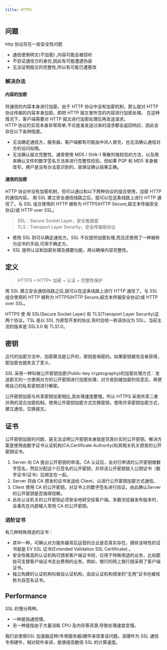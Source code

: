 ```yaml
---
title: HTTPS
---
```

## 问题
http 协议存在一些安全性问题
* 通信使用明文(不加密) ,内容可能会被窃听
* 不验证通信方的身份,因此有可能遭遇伪装
* 无法证明报文的完整性,所以有可能已遭篡改

### 解决办法
#### 内容的加密

将通信的内容本身进行加密。由于 HTTP 协议中没有加密机制，那么就对 HTTP 协议传输的内容本身加密。即把 HTTP 报文里所含的内容进行加密处理。 在这种情况下，客户端需要对 HTTP 报文进行加密处理后再发送请求。  
HTTP 协议的实现本身非常简单,不论是谁发送过来的请求都会返回响应，因此会存在以下各种隐患。
* 无法确定通信方，服务器、客户端都有可能由中间人冒充，也无法确认通信对方的访问权限。
* 无法确认报文完整性，通常使用 MD5 / SHA-1 等散列值校验的方法，以及用来确认文件的数字签名方法来进行完整性校验。但如果 PGP 和 MD5 本身被改写，用户是没有办法意识到的，故保证确认结果正确。

#### 通信的加密
HTTP 协议中没有加密机制，但可以通过和以下两种协议的组合使用，加密 HTTP 的通信内容。 用 SSL 建立安全通信线路之后，就可以在这条线路上进行 HTTP 通信了。与 SSL 组合使用的 HTTP 被称为 HTTPS(HTTP Secure,超文本传输安全协议)或 HTTP over SSL。
> SSL：Secure Socket Layer，安全套接层  
> TLS：Transport Layer Security，安全传输层协议

* 使用 SSL 则可以确定通信方。SSL 不仅提供加密处理,而且还使用了一种被称为证书的手段,可用于确定方。  
* SSL 提供认证和加密处理及摘要功能，用以确保内容完整性。

## 定义
> HTTPS = HTTP+ 加密 + 认证 + 完整性保护

用 SSL 建立安全通信线路之后,就可以在这条线路上进行 HTTP 通信了。与 SSL 组合使用的 HTTP 被称为 HTTPS(HTTP Secure,超文本传输安全协议)或 HTTP over SSL。  

HTTPS 使 用 SSL(Secure Socket Layer) 和 TLS(Transport Layer Security)这两个协议。TSL 是以 SSL 为原型开发的协议,有时会统一称该协议为 SSL。当前主流的版本是 SSL3.0 和 TLS1.0。 

## 密钥
近代的加密方法中，加密算法是公开的，密钥是保密的。如果密钥被攻击者获得，那加密也就失去了意义。  

SSL 采用一种叫做公开密钥加密(Public-key cryptography)的加密处理方式：发送密文的一方使用对方的公开密钥进行加密处理，对方收到被加密的信息后，再使用自己的私有密钥进行解密。

公开密钥加密与共享密钥加密相比,其处理速度要慢。所以 HTTPS 采用共享二者并用的混合加密机制。使用公开密钥加密方式交换密钥，使用共享密钥加密方式，建立通信，交换报文。


## 证书
公开密钥加密的问题，是无法证明公开密钥本身就是货真价实的公开密钥。解决方案是使用由数字证书认证机构(CA,Certificate Authority)和其相关机关颁发的公开密钥证书。  

1. Server 向 CA 提出公开密钥的申请。CA 认证后，会对已申请的公开密钥做数字签名，然后分配这个已签名的公开密钥，并将该公开密钥放入公钥证书（数字证书/证书）后绑定在一起。  
1. Server 将由 CA 颁发的证书发送给 Client，以进行公开密钥加密方式通信。  
1. Client 使用 CA 的公开密钥，对证书上的数字签名进行验证，由此确认Server 的公开密钥是否值得信赖。
1. 此处认证机关的公开密钥必须安全地转交给客户端。多数浏览器发布版本时，会事先在内部植入常用 CA 的公开密钥。


### 进阶证书
有几种特殊用途的证书：
* 其中一种，可确认对方服务器背后运营的企业是否真实存在。拥有该特性的证书就是 EV SSL 证书(Extended Validation SSL Certificate) 。 
* 安全性极高的认证机构可颁发客户端证书但，仅用于特殊用途的业务，比如那些可支撑客户端证书支出费用的业务。例如，银行的网上银行就采用了客户端证书。
* 独立构建的认证机构叫做自认证机构，由自认证机构颁发的“无用”证书也被戏称为自签名证书。

## Performance

SSL 的慢分两种。
* 一种是指通信慢。
* 另一种是指由于大量消耗 CPU 及内存等资源,导致处理速度变慢。

我们会使用SSL 加速器这种(专用服务器)硬件来改善该问题。该硬件为 SSL 通信专用硬件，相对软件来讲，能够提高数倍 SSL 的计算速度。
